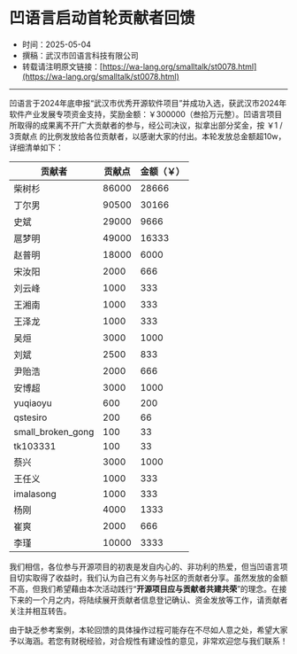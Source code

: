 # 凹语言启动首轮贡献者回馈

- 时间：2025-05-04
- 撰稿：武汉市凹语言科技有限公司
- 转载请注明原文链接：[https://wa-lang.org/smalltalk/st0078.html](https://wa-lang.org/smalltalk/st0078.html)

---

凹语言于2024年底申报“武汉市优秀开源软件项目”并成功入选，获武汉市2024年软件产业发展专项资金支持，奖励金额：￥300000（叁拾万元整）。凹语言项目所取得的成果离不开广大贡献者的参与，经公司决议，拟拿出部分奖金，按 ￥1 / 3贡献点 的比例发放给各位贡献者，以感谢大家的付出。本轮发放总金额超10w，详细清单如下：

|贡献者|贡献点|金额（￥）|
|---|---|---|
| 柴树杉            | 86000 | 28666 |
| 丁尔男            | 90500 | 30166 |
| 史斌              | 29000 | 9666 |
| 扈梦明            | 49000 | 16333 |
| 赵普明            | 18000 | 6000 |
| 宋汝阳            | 2000  | 666 |
| 刘云峰            | 1000  | 333 |
| 王湘南            | 1000  | 333 |
| 王泽龙            | 1000  | 333 |
| 吴烜              | 3000  | 1000 |
| 刘斌              | 2500  | 833 |
| 尹贻浩            | 2000  | 666 |
| 安博超            | 3000  | 1000 |
| yuqiaoyu          | 600   | 200 |
| qstesiro          | 200   | 66 |
| small_broken_gong | 100   | 33 |
| tk103331          | 100   | 33 |
| 蔡兴              | 3000  | 1000 |
| 王任义            | 1000  | 333 |
| imalasong         | 1000  | 333 |
| 杨刚              | 4000  | 1333 |
| 崔爽              | 2000  | 666 |
| 李瑾              | 10000 | 3333 |

我们相信，各位参与开源项目的初衷是发自内心的、非功利的热爱，但当凹语言项目切实取得了收益时，我们认为自己有义务与社区的贡献者分享。虽然发放的金额不高，但我们希望藉由本次活动践行“**开源项目应与贡献者共建共荣**”的理念。在接下来的一个月之内，将陆续展开贡献者信息登记确认、资金发放等工作，请贡献者关注并相互转告。

由于缺乏参考案例，本轮回馈的具体操作过程可能存在不尽如人意之处，希望大家予以海涵。若您有财税经验，对合规性有建设性的意见，非常欢迎您与我们联系！